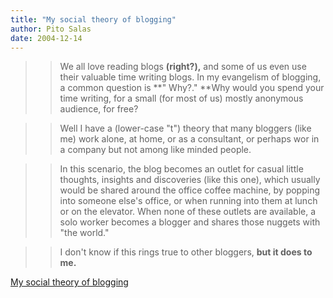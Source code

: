 ```yaml
---
title: "My social theory of blogging"
author: Pito Salas
date: 2004-12-14
---
```



>>

>> We all love reading blogs **(right?),** and some of us even use their
valuable time writing blogs. In my evangelism of blogging, a common question
is **" Why?." **Why would you spend your time writing, for a small (for most
of us) mostly anonymous audience, for free?

>>

>> Well I have a (lower-case "t") theory that many bloggers (like me) work
alone, at home, or as a consultant, or perhaps wor in a company but not among
like minded people.

>>

>> In this scenario, the blog becomes an outlet for casual little thoughts,
insights and discoveries (like this one), which usually would be shared around
the office coffee machine, by popping into someone else's office, or when
running into them at lunch or on the elevator. When none of these outlets are
available, a solo worker becomes a blogger and shares those nuggets with "the
world."

>>

>> I don't know if this rings true to other bloggers, **but it does to me.**


[My social theory of blogging](None)
